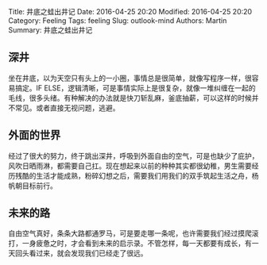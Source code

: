 Title: 井底之蛙出井记
Date: 2016-04-25 20:20
Modified: 2016-04-25 20:20
Category: Feeling
Tags: feeling
Slug: outlook-mind
Authors: Martin
Summary: 井底之蛙出井记

## 深井

坐在井底，以为天空只有头上的一小圈，事情总是很简单，就像写程序一样，很容易搞定。IF ELSE，逻辑清晰，可是事情实际上是很复杂，就像一堆纠缠在一起的毛线，很多头绪。有种解决的办法就是快刀斩乱麻，釜底抽薪，可以这样的时候并不常见。或者直接无视问题，逃避。

## 外面的世界

经过了很大的努力，终于跳出深井，呼吸到外面自由的空气，可是也缺少了庇护，风吹日晒雨淋，都需要自己扛。现在想起来以前的种种其实都很幼稚，男生需要经历残酷的生活才能成熟，粉碎幻想之后，需要我们用我们的双手筑起生活之舟，杨帆朝目标前行。

## 未来的路

自由空气真好，条条大路都通罗马，可是要走哪一条呢，也许需要我们经过摸爬滚打，一身疲惫之时，才会看到未来的启示录。不管怎样，每一天都要有成长，有一天回头看过来，就会发现我们已经走了很远。



 


